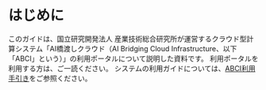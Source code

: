#  はじめに 

このガイドは、国立研究開発法人 産業技術総合研究所が運営するクラウド型計算システム「AI橋渡しクラウド（AI Bridging Cloud Infrastructure、以下「ABCI」という）」の利用ポータルについて説明した資料です。 利用ポータルを利用する方は、ご一読ください。
システムの利用ガイドについては、[ABCI利用手引き](https://portal.abci.ai/docs/ja)をご参照ください。
